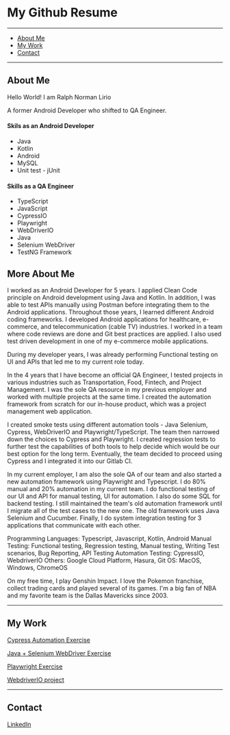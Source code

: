 # My Github Resume

------------
- [About Me](https://github.com/normanlirio/profile/edit/main/README.md#about-me "About Me")
- [My Work](https://github.com/normanlirio/profile/edit/main/README.md#about-me "My Work")
- [Contact](https://github.com/normanlirio/profile/edit/main/README.md#about-me "Contact")


------------

## About Me
Hello World! I am Ralph Norman Lirio

A former Android Developer who shifted to QA Engineer.

#### Skils as an Android Developer
- Java
- Kotlin
- Android
- MySQL
- Unit test - jUnit

#### Skills as a QA Engineer
- TypeScript
- JavaScript
- CypressIO
- Playwright
- WebDriverIO
- Java
- Selenium WebDriver
- TestNG Framework

## More About Me
I worked as an Android Developer for 5 years. I applied Clean Code principle on Android development using Java and Kotlin. In addition, I was able to test APIs manually using Postman before integrating them to the Android applications.  Throughout those years, I learned different Android coding frameworks. I developed Android applications for healthcare, e-commerce, and telecommunication (cable TV) industries. I worked in a team where code reviews are done and Git best practices are applied. I also used test driven development in one of my e-commerce mobile applications.

During my developer years, I was already performing Functional testing on UI and APIs that led me to my current role today.

In the 4 years that I have become an official QA Engineer, I tested projects in various industries such as Transportation, Food, Fintech, and Project Management. I was the sole QA resource in my previous employer and worked with multiple projects at the same time. I created the automation framework from scratch for our in-house product, which was a project management web application.

I created smoke tests using different automation tools - Java Selenium, Cypress, WebDriverIO and Playwright/TypeScript. The team then narrowed down the choices to Cypress and Playwright. I created regression tests to further test the capabilities of both tools to help decide which would be our best option for the long term. Eventually, the team decided to proceed using Cypress and I integrated it into our Gitlab CI.

In my current employer, I am also the sole QA of our team and also started a new automation framework using Playwright and Typescript. I do 80% manual and 20% automation in my current team. I do functional testing of our UI and API for manual testing, UI for automation. I also do some SQL for backend testing. I still maintained the team's old automation framework until I migrate all of the test cases to the new one. The old framework uses Java Selenium and Cucumber. Finally, I do system integration testing for 3 applications that communicate with each other.

Programming Languages: Typescript, Javascript, Kotlin, Android
Manual Testing: Functional testing, Regression testing, Manual testing, Writing Test scenarios, Bug Reporting, API Testing
Automation Testing: CypressIO, WebdriverIO
Others: Google Cloud Platform, Hasura, Git
OS: MacOS, Windows, ChromeOS

On my free time, I play Genshin Impact. I love the Pokemon franchise, collect trading cards and played several of its games. I'm a big fan of NBA and my favorite team is the Dallas Mavericks since 2003.

------------
## My Work

[Cypress Automation Exercise](https://github.com/normanlirio/cypress-automation-practice "Cypress Automation Exercise")

[Java + Selenium WebDriver Exercise](https://github.com/normanlirio/automationpractice "Java + Selenium WebDriver")

[Playwright Exercise](https://github.com/normanlirio/playwright-automation-practice "Playwright Exercise")

[WebdriverIO project](https://github.com/normanlirio/ll-tech-test "WebdriverIO project")


------------

## Contact
[LinkedIn](https://www.linkedin.com/in/normz-l-8460807b/ "LinkedIn")
